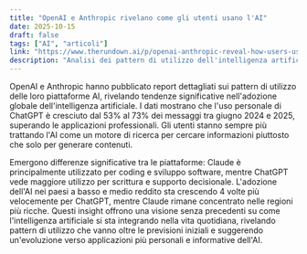 ```yaml
---
title: "OpenAI e Anthropic rivelano come gli utenti usano l'AI"
date: 2025-10-15
draft: false
tags: ["AI", "articoli"]
link: "https://www.therundown.ai/p/openai-anthropic-reveal-how-users-use-ai"
description: "Analisi dei pattern di utilizzo dell'intelligenza artificiale secondo OpenAI e Anthropic."
---
```


OpenAI e Anthropic hanno pubblicato report dettagliati sui pattern di utilizzo delle loro piattaforme AI, rivelando tendenze significative nell'adozione globale dell'intelligenza artificiale. I dati mostrano che l'uso personale di ChatGPT è cresciuto dal 53% al 73% dei messaggi tra giugno 2024 e 2025, superando le applicazioni professionali. Gli utenti stanno sempre più trattando l'AI come un motore di ricerca per cercare informazioni piuttosto che solo per generare contenuti.

Emergono differenze significative tra le piattaforme: Claude è principalmente utilizzato per coding e sviluppo software, mentre ChatGPT vede maggiore utilizzo per scrittura e supporto decisionale. L'adozione dell'AI nei paesi a basso e medio reddito sta crescendo 4 volte più velocemente per ChatGPT, mentre Claude rimane concentrato nelle regioni più ricche. Questi insight offrono una visione senza precedenti su come l'intelligenza artificiale si sta integrando nella vita quotidiana, rivelando pattern di utilizzo che vanno oltre le previsioni iniziali e suggerendo un'evoluzione verso applicazioni più personali e informative dell'AI.
